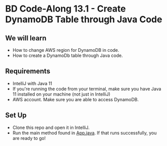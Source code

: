 # BD Code-Along 13.1 - Create DynamoDB Table through Java Code

## We will learn

- How to change AWS region for DynamoDB in code.
- How to create a DynamoDb table through Java code.

## Requirements

- IntelliJ with Java 11
- If you're running the code from your terminal, make sure you have Java 11 installed on your machine (not just in IntelliJ)
- AWS account. Make sure you are able to access DynamoDB.

## Set Up

- Clone this repo and open it in IntelliJ. 
- Run the main method found in [App.java](./src/App.java). If that runs successfully, you are ready to go!
